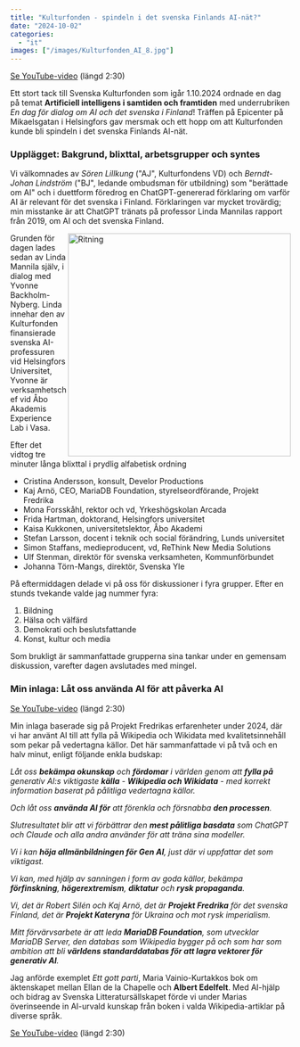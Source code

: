 ```yaml
---
title: "Kulturfonden - spindeln i det svenska Finlands AI-nät?"
date: "2024-10-02"
categories:
  - "it"
images: ["/images/Kulturfonden_AI_8.jpg"]
---
```


[Se YouTube-video](https://youtu.be/qBC4sa-aKJQ) (längd 2:30)

Ett stort tack till Svenska Kulturfonden som igår 1.10.2024 ordnade en dag på temat **Artificiell intelligens i samtiden och framtiden** med underrubriken *En dag för dialog om AI och det svenska i Finland*! Träffen på Epicenter på Mikaelsgatan i Helsingfors gav mersmak och ett hopp om att Kulturfonden kunde bli spindeln i det svenska Finlands AI-nät.

### Upplägget: Bakgrund, blixttal, arbetsgrupper och syntes

Vi välkomnades av *Sören Lillkung* ("AJ", Kulturfondens VD) och *Berndt-Johan Lindström* ("BJ", ledande ombudsman för utbildning) som "berättade om AI" och i duettform föredrog en ChatGPT-genererad förklaring om varför AI är relevant för det svenska i Finland. Förklaringen var mycket trovärdig; min misstanke är att ChatGPT tränats på professor Linda Mannilas rapport från 2019, om AI och det svenska Finland.

<img src="/Kulturfonden_AI_1.jpg" alt="Ritning" width="400" align="right"/>

Grunden för dagen lades sedan av Linda Mannila själv, i dialog med Yvonne Backholm-Nyberg. Linda innehar den av Kulturfonden finansierade svenska AI-professuren vid Helsingfors Universitet, Yvonne är verksamhetschef vid Åbo Akademis Experience Lab i Vasa.

Efter det vidtog tre minuter långa blixttal i prydlig alfabetisk ordning
* Cristina Andersson, konsult, Develor Productions
* Kaj Arnö, CEO, MariaDB Foundation, styrelseordförande, Projekt Fredrika
* Mona Forsskåhl, rektor och vd, Yrkeshögskolan Arcada
* Frida Hartman, doktorand, Helsingfors universitet
* Kaisa Kukkonen, universitetslektor, Åbo Akademi
* Stefan Larsson, docent i teknik och social förändring, Lunds universitet
* Simon Staffans, medieproducent, vd, ReThink New Media Solutions
* Ulf Stenman, direktör för svenska verksamheten, Kommunförbundet
* Johanna Törn-Mangs, direktör, Svenska Yle

På eftermiddagen delade vi på oss för diskussioner i fyra grupper. Efter en stunds tvekande valde jag nummer fyra:

1. Bildning
2. Hälsa och välfärd
3. Demokrati och beslutsfattande
4. Konst, kultur och media

Som brukligt är sammanfattade grupperna sina tankar under en gemensam diskussion, varefter dagen avslutades med mingel.


### Min inlaga: Låt oss använda AI för att påverka AI

[Se YouTube-video](https://youtu.be/qBC4sa-aKJQ) (längd 2:30)

Min inlaga baserade sig på Projekt Fredrikas erfarenheter under 2024, där vi har använt AI till att fylla på Wikipedia och Wikidata med kvalitetsinnehåll som pekar på vedertagna källor. Det här sammanfattade vi på två och en halv minut, enligt följande enkla budskap:

*Låt oss **bekämpa okunskap** och **fördomar** i världen genom att **fylla på** generativ AI:s viktigaste **källa** - **Wikipedia och Wikidata** - med korrekt information baserat på pålitliga vedertagna källor.*

*Och låt oss **använda AI för** att förenkla och försnabba **den processen**.*

*Slutresultatet blir att vi förbättrar den **mest pålitliga basdata** som ChatGPT och Claude och alla andra använder för att träna sina modeller.*

*Vi i kan **höja allmänbildningen för Gen AI**, just där vi uppfattar det som viktigast.*

*Vi kan, med hjälp av sanningen i form av goda källor, bekämpa **förfinskning**, **högerextremism**, **diktatur** och **rysk propaganda**.*

*Vi, det är Robert Silén och Kaj Arnö, det är **Projekt Fredrika** för det svenska Finland, det är **Projekt Kateryna** för Ukraina och mot rysk imperialism.*

*Mitt förvärvsarbete är att leda **MariaDB Foundation**, som utvecklar MariaDB Server, den databas som Wikipedia bygger på och som har som ambition att bli **världens standarddatabas för att lagra vektorer för generativ AI**.*

Jag anförde exemplet *Ett gott parti*, Maria Vainio-Kurtakkos bok om äktenskapet mellan Ellan de la Chapelle och **Albert Edelfelt**. Med AI-hjälp och bidrag av Svenska Litteratursällskapet förde vi under Marias överinseende in AI-urvald kunskap från boken i valda Wikipedia-artiklar på diverse språk.

[Se YouTube-video](https://youtu.be/qBC4sa-aKJQ) (längd 2:30)


